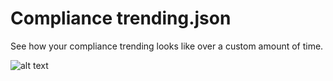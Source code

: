 # Compliance trending.json
See how your compliance trending looks like over a custom amount of time.

![alt text](http://url/to/img.png)